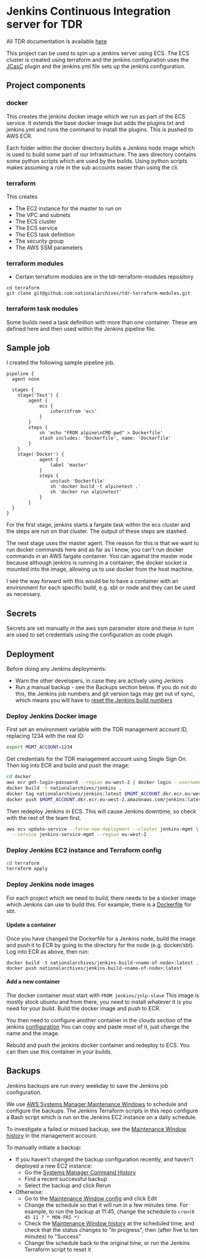 # Jenkins Continuous Integration server for TDR

All TDR documentation is available [here](https://github.com/nationalarchives/tdr-dev-documentation)

This project can be used to spin up a jenkins server using ECS. The ECS cluster is created using terraform and the jenkins configuration uses the [JCasC](https://jenkins.io/projects/jcasc/) plugin and the jenkins.yml file sets up the jenkins configuration.

## Project components

### docker
This creates the jenkins docker image which we run as part of the ECS service. It extends the base docker image but adds the plugins.txt and jenkins.yml and runs the command to install the plugins. This is pushed to AWS ECR.

Each folder within the docker directory builds a Jenkins node image which is used to build some part of our infrastructure. The aws directory contains some python scripts which are used by the builds. Using python scripts makes assuming a role in the sub accounts easier than using the cli.

### terraform
This creates
* The EC2 instance for the master to run on
* The VPC and subnets
* The ECS cluster
* The ECS service
* The ECS task definition
* The security group
* The AWS SSM parameters

### terraform modules
* Certain terraform modules are in the tdr-terraform-modules repository
```
cd terraform
git clone git@github.com:nationalarchives/tdr-terraform-modules.git
```

### terraform task modules
Some builds need a task definition with more than one container. These are defined here and then used within the Jenkins pipeline file.

## Sample job
I created the following sample pipeline job.

```
pipeline {
  agent none

  stages {
    stage('Test') {
        agent {
            ecs {
                inheritFrom 'ecs'            
            }
        }
        steps {
            sh 'echo "FROM alpine\nCMD pwd" > Dockerfile'
            stash includes: 'Dockerfile', name: 'Dockerfile'
        }
    }
    stage('Docker') {
            agent {
                label 'master'
            }
            steps {
                unstash 'Dockerfile'
                sh 'docker build -t alpinetest .'
                sh 'docker run alpinetest'
            }
        }
  }
}

```
For the first stage, jenkins starts a fargate task within the ecs cluster and the steps are run on that cluster. The output of these steps are stashed.

The next stage uses the master agent. The reason for this is that we want to run docker commands here and as far as I know, you can't run docker commands in an AWS fargate container. You can against the master node because although jenkins is running in a container, the docker socket is mounted into the image, allowing us to use docker from the host machine.

I see the way forward with this would be to have a container with an environment for each specific build, e.g. sbt or node and they can be used as necessary.

## Secrets

Secrets are set manually in the aws ssm parameter store and these in turn are used to set credentials using the configuration as code plugin.

## Deployment

Before doing any Jenkins deployments:

- Warn the other developers, in case they are actively using Jenkins
- Run a manual backup - see the Backups section below. If you do not do this,
  the Jenkins job numbers and git version tags may get out of sync, which means
  you will have to [reset the Jenkins build numbers][reset-builds]

[reset-builds]: https://github.com/nationalarchives/tdr-dev-documentation/blob/master/manual/reset-jenkins-builds.md

### Deploy Jenkins Docker image

First set an environment variable with the TDR management account ID, replacing
1234 with the real ID:

```bash
export MGMT_ACCOUNT=1234
```

Get credentials for the TDR management account using Single Sign On. Then log
into ECR and build and push the image:

```bash
cd docker
aws ecr get-login-password --region eu-west-2 | docker login --username AWS --password-stdin $MGMT_ACCOUNT.dkr.ecr.eu-west-2.amazonaws.com
docker build -t nationalarchives/jenkins .
docker tag nationalarchives/jenkins:latest $MGMT_ACCOUNT.dkr.ecr.eu-west-2.amazonaws.com/jenkins:latest
docker push $MGMT_ACCOUNT.dkr.ecr.eu-west-2.amazonaws.com/jenkins:latest
```

Then redeploy Jenkins in ECS. This will cause Jenkins downtime, so check with
the rest of the team first.

```bash
aws ecs update-service --force-new-deployment --cluster jenkins-mgmt \
  --service jenkins-service-mgmt --region eu-west-2
```

### Deploy Jenkins EC2 instance and Terraform config

```bash
cd terraform
terraform apply
```

### Deploy Jenkins node images

For each project which we need to build, there needs to be a docker image which
Jenkins can use to build this. For example, there is a
[Dockerfile](docker/sbt/Dockerfile) for sbt.

#### Update a container

Once you have changed the Dockerfile for a Jenkins node, build the image and
push it to ECR by going to the directory for the node (e.g. docker/sbt). Log
into ECR as above, then run:

  ```
  docker build -t nationalarchives/jenkins-build-<name-of-node>:latest .
  docker push nationalarchives/jenkins-build-<name-of-node>:latest
  ```

#### Add a new container

The docker container must start with `FROM jenkins/jnlp-slave` This image is mostly stock ubuntu and from there, you need to install whatever it is you need for your build. Build the docker image and push to ECR.

 You then need to configure another container in the clouds section of the jenkins [configuration](docker/jenkins.yml) You can copy and paste most of it, just change the name and the image.

 Rebuild and push the jenkins docker container and redeploy to ECS. You can then use this container in your builds.

## Backups

Jenkins backups are run every weekday to save the Jenkins job configuration.

We use [AWS Systems Manager Maintenance Windows][SMMW] to schedule and configure
the backups. The Jenkins Terraform scripts in this repo configure a Bash script
which is run on the Jenkins EC2 instance on a daily schedule.

To investigate a failed or missed backup, see the [Maintenance Window history]
in the management account.

To manually initiate a backup:

- If you haven't changed the backup configuration recently, and haven't deployed
  a new EC2 instance:
  - Go the [Systems Manager Command History]
  - Find a recent successful backup
  - Select the backup and click Rerun
- Otherwise:
  - Go to the [Maintenance Window config][mw-config] and click Edit
  - Change the schedule so that it will run in a few minutes time. For example,
    to run the backup at 11:45, change the schedule to
    `cron(0 45 11 ? * MON-FRI *)`
  - Check the [Maintenance Window history] at the scheduled time, and check that
    the status changes to "In progress", then (after five to ten minutes) to
    "Success"
  - Change the schedule back to the original time, or run the Jenkins Terraform
    script to reset it

[SMMW]: https://docs.aws.amazon.com/systems-manager/latest/userguide/systems-manager-maintenance.html
[Maintenance Window history]: https://eu-west-2.console.aws.amazon.com/systems-manager/maintenance-windows/mw-0bd9ef68cfe04bd4e/history?region=eu-west-2
[Systems Manager Command History]: https://eu-west-2.console.aws.amazon.com/systems-manager/run-command/complete-commands?region=eu-west-2
[mw-config]: https://eu-west-2.console.aws.amazon.com/systems-manager/maintenance-windows/mw-0bd9ef68cfe04bd4e/description?region=eu-west-2
